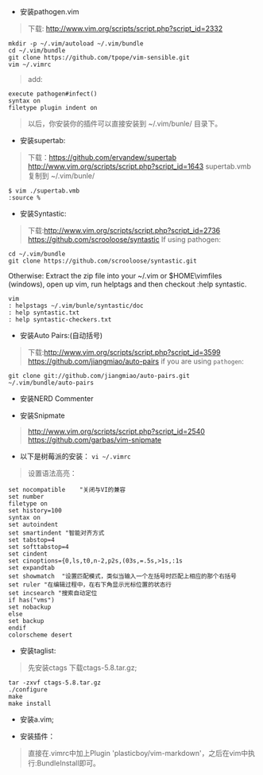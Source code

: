 + 安装pathogen.vim
> 下载: http://www.vim.org/scripts/script.php?script_id=2332

```
mkdir -p ~/.vim/autoload ~/.vim/bundle
cd ~/.vim/bundle
git clone https://github.com/tpope/vim-sensible.git
vim ~/.vimrc
```
> add:
```
execute pathogen#infect()
syntax on
filetype plugin indent on
```

> 以后，你安装你的插件可以直接安装到   ~/.vim/bunle/   目录下。

+ 安装supertab:
> 下载：https://github.com/ervandew/supertab
http://www.vim.org/scripts/script.php?script_id=1643
supertab.vmb
复制到 ~/.vim/bunle/
```
$ vim ./supertab.vmb
:source %
```

+ 安装Syntastic:
> 下载:http://www.vim.org/scripts/script.php?script_id=2736
https://github.com/scrooloose/syntastic
If using pathogen:
```
cd ~/.vim/bundle
git clone https://github.com/scrooloose/syntastic.git
```

Otherwise:
Extract the zip file into your ~/.vim or $HOME\vimfiles (windows), open up vim, run helptags and then checkout :help syntastic.

```
vim
: helpstags ~/.vim/bunle/syntastic/doc
: help syntastic.txt
: help syntastic-checkers.txt
```

+ 安装Auto Pairs:(自动括号)
> 下载:http://www.vim.org/scripts/script.php?script_id=3599
https://github.com/jiangmiao/auto-pairs
if you are using `pathogen`:

```git clone git://github.com/jiangmiao/auto-pairs.git ~/.vim/bundle/auto-pairs```

+ 安装NERD Commenter

+ 安装Snipmate
> http://www.vim.org/scripts/script.php?script_id=2540
https://github.com/garbas/vim-snipmate


+ 以下是树莓派的安装：
`vi ~/.vimrc  `
> 设置语法高亮：
```
set nocompatible    "关闭与VI的兼容  
set number
filetype on
set history=100
syntax on
set autoindent
set smartindent "智能对齐方式  
set tabstop=4
set softtabstop=4
set cindent
set cinoptions={0,ls,t0,n-2,p2s,(03s,=.5s,>1s,:1s
set expandtab
set showmatch  "设置匹配模式，类似当输入一个左括号时匹配上相应的那个右括号  
set ruler "在编辑过程中，在右下角显示光标位置的状态行 
set incsearch "搜索自动定位 
if has("vms")
set nobackup
else
set backup
endif
colorscheme desert
```

+ 安装taglist:
> 先安装ctags
> 下载ctags-5.8.tar.gz;
```
tar -zxvf ctags-5.8.tar.gz
./configure
make
make install
```

+ 安装a.vim;

+ 安装插件：
> 直接在.vimrc中加上Plugin 'plasticboy/vim-markdown'，之后在vim中执行:BundleInstall即可。

